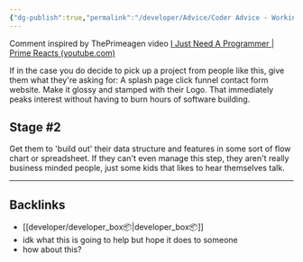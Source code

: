 ```yaml
---
{"dg-publish":true,"permalink":"/developer/Advice/Coder Advice - Working With 'Idea Men'/","dgPassFrontmatter":true}
---
```


Comment inspired by ThePrimeagen video [I Just Need A Programmer | Prime Reacts (youtube.com)](https://www.youtube.com/watch?v=tIgIF5lve8U)

If in the case you do decide to pick up a project from people like this, give them what they're asking for: A splash page click funnel contact form website. Make it glossy and stamped with their Logo. That immediately peaks interest without having to burn hours of software building. 

## Stage #2
Get them to 'build out' their data structure and features in some sort of flow chart or spreadsheet. If they can't even manage this step, they aren't really business minded people, just some kids that likes to hear themselves talk.

---
## Backlinks
- [[developer/developer_box📦\|developer_box📦]]
- idk what this is going to help but hope it does to someone
- how about this?